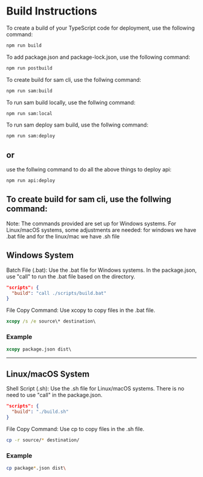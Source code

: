 # Build Instructions

To create a build of your TypeScript code for deployment, use the following command:

```sh
npm run build
```

To add package.json and package-lock.json, use the following command:

```sh
npm run postbuild
```

To create build for sam cli, use the follwing command:

```sh
npm run sam:build
```

To run sam build locally, use the follwing command:

```sh
npm run sam:local
```

To run sam deploy sam build, use the follwing command:

```sh
npm run sam:deploy
```

## or

use the follwing command to do all the above things to deploy api:

```sh
npm run api:deploy
```

## To create build for sam cli, use the follwing command:

Note: The commands provided are set up for Windows systems. For Linux/macOS systems, some adjustments are needed:
for windows we have .bat file and for the linux/mac we have .sh file

## Windows System

Batch File (.bat): Use the .bat file for Windows systems. In the package.json, use "call" to run the .bat file based on the directory.

```json
"scripts": {
  "build": "call ./scripts/build.bat"
}

```

File Copy Command: Use xcopy to copy files in the .bat file.

```bat
xcopy /s /e source\* destination\
```

### Example

```bat
xcopy package.json dist\
```

---

## Linux/macOS System

Shell Script (.sh): Use the .sh file for Linux/macOS systems. There is no need to use "call" in the package.json.

```json
"scripts": {
  "build": "./build.sh"
}
```

File Copy Command: Use cp to copy files in the .sh file.

```sh
cp -r source/* destination/
```

### Example

```sh
cp package*.json dist\
```
